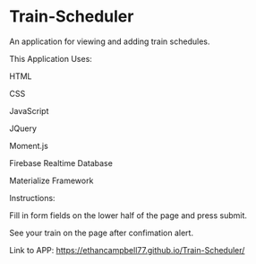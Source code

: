 # Train-Scheduler
An application for viewing and adding train schedules.

This Application Uses:

HTML

CSS

JavaScript

JQuery

Moment.js

Firebase Realtime Database

Materialize Framework


Instructions:

Fill in form fields on the lower half of the page and press submit. 

See your train on the page after confimation alert.

Link to APP: https://ethancampbell77.github.io/Train-Scheduler/





